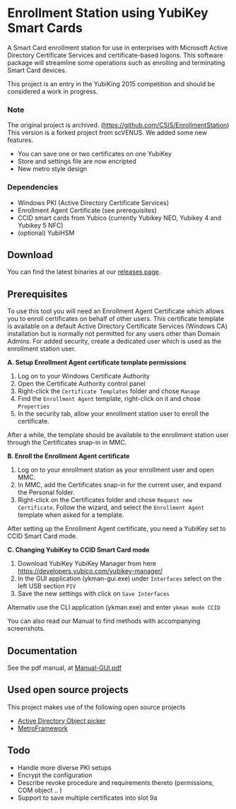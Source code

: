 # Enrollment Station using YubiKey Smart Cards
A Smart Card enrollment station for use in enterprises with Microsoft Active Directory Certificate Services and certificate-based logons. This software package will streamline some operations such as enrolling and terminating Smart Card devices.

This project is an entry in the YubiKing 2015 competition and should be considered a work in progress.

### Note
The original project is archived. (https://github.com/CSIS/EnrollmentStation)   
This version is a forked project from scVENUS. We added some new features.

* You can save one or two certificates on one YubiKey
* Store and settings file are now encripted
* New metro style design

### Dependencies
* Windows PKI (Active Directory Certificate Services)
* Enrollment Agent Certificate (see prerequisites)
* CCID smart cards from Yubico (currently Yubikey NEO, Yubikey 4 and Yubikey 5 NFC)
* (optional) YubiHSM

## Download
You can find the latest binaries at our [releases page](https://github.com/jnsgsbz/EnrollmentStation/releases). 

## Prerequisites
To use this tool you will need an Enrollment Agent Certificate which allows you to enroll certificates on behalf of other users. This certificate template is available on a default Active Directory Certificate Services (Windows CA) installation but is normally not permitted for any users other than Domain Admins. For added security, create a dedicated user which is used as the enrollment station user.

**A. Setup Enrollment Agent certificate template permissions**

1. Log on to your Windows Certificate Authority
2. Open the Certificate Authority control panel
3. Right-click the `Certificate Templates` folder and chose `Manage`
4. Find the `Enrollment Agent` template, right-click on it and chose `Properties`
5. In the security tab, allow your enrollment station user to enroll the certificate.

After a while, the template should be available to the enrollment station user through the Certificates snap-in in MMC.

**B. Enroll the Enrollment Agent certificate**

1. Log on to your enrollment station as your enrollment user and open MMC.
2. In MMC, add the Certificates snap-in for the current user, and expand the Personal folder.
3. Right-click on the Certificates folder and chose `Request new Certificate`. Follow the wizard, and select the `Enrollment Agent` template when asked for a template.

After setting up the Enrollment Agent certificate, you need a YubiKey set to CCID Smart Card mode.

**C. Changing YubiKey to CCID Smart Card mode**

1. Download YubiKey YubiKey Manager from here https://developers.yubico.com/yubikey-manager/
2. In the GUI application (ykman-gui.exe) under `Interfaces` select on the left USB section `PIV`
3. Save the new settings with click on `Save Interfaces`

Alternativ use the CLI application (ykman.exe) and enter `ykman mode CCID`

You can also read our Manual to find methods with accompanying screenshots.

## Documentation
See the pdf manual, at [Manual-GUI.pdf](Manual-GUI.pdf)

## Used open source projects

This project makes use of the following open source projects

* [Active Directory Object picker](https://github.com/Tulpep/Active-Directory-Object-Picker)
* [MetroFramework](https://github.com/thielj/MetroFramework)

## Todo
* Handle more diverse PKI setups
* Encrypt the configuration
* Describe revoke procedure and requirements thereto (permissions, COM object .. )
* Support to save multiple certificates into slot 9a
